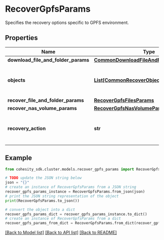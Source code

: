 # RecoverGpfsParams

Specifies the recovery options specific to GPFS environment.

## Properties

Name | Type | Description | Notes
------------ | ------------- | ------------- | -------------
**download_file_and_folder_params** | [**CommonDownloadFileAndFolderParams**](CommonDownloadFileAndFolderParams.md) |  | [optional] 
**objects** | [**List[CommonRecoverObjectSnapshotParams]**](CommonRecoverObjectSnapshotParams.md) | Specifies the list of recover Object parameters. | 
**recover_file_and_folder_params** | [**RecoverGpfsFilesParams**](RecoverGpfsFilesParams.md) |  | [optional] 
**recover_nas_volume_params** | [**RecoverGpfsNasVolumeParams**](RecoverGpfsNasVolumeParams.md) |  | [optional] 
**recovery_action** | **str** | Specifies the type of recover action to be performed. | 

## Example

```python
from cohesity_sdk.cluster.models.recover_gpfs_params import RecoverGpfsParams

# TODO update the JSON string below
json = "{}"
# create an instance of RecoverGpfsParams from a JSON string
recover_gpfs_params_instance = RecoverGpfsParams.from_json(json)
# print the JSON string representation of the object
print(RecoverGpfsParams.to_json())

# convert the object into a dict
recover_gpfs_params_dict = recover_gpfs_params_instance.to_dict()
# create an instance of RecoverGpfsParams from a dict
recover_gpfs_params_from_dict = RecoverGpfsParams.from_dict(recover_gpfs_params_dict)
```
[[Back to Model list]](../README.md#documentation-for-models) [[Back to API list]](../README.md#documentation-for-api-endpoints) [[Back to README]](../README.md)


